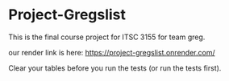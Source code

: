 # Project-Gregslist
This is the final course project for ITSC 3155 for team greg. 

our render link is here: https://project-gregslist.onrender.com/

Clear your tables before you run the tests (or run the tests first).
